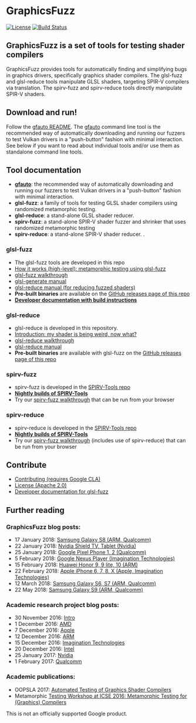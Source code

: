 # GraphicsFuzz

[![License](https://img.shields.io/badge/License-Apache%202.0-blue.svg)](https://opensource.org/licenses/Apache-2.0)
[![Build Status](https://github.com/google/graphicsfuzz/workflows/.github/workflows/graphicsfuzz.yml/badge.svg)](https://github.com/google/graphicsfuzz/actions)



## GraphicsFuzz is a set of tools for testing shader compilers

GraphicsFuzz provides tools for automatically finding and simplifying bugs in graphics drivers,
specifically graphics shader compilers. The glsl-fuzz and glsl-reduce tools manipulate GLSL shaders, targeting SPIR-V compilers via translation.
The spirv-fuzz and spirv-reduce tools directly manipulate SPIR-V shaders.



## Download and run!

Follow the [gfauto README](https://github.com/google/graphicsfuzz/tree/master/gfauto#gfauto).
The [gfauto](https://github.com/google/graphicsfuzz/tree/master/gfauto#gfauto) command line
tool is the recommended way of automatically downloading and running our fuzzers to test Vulkan drivers in a "push-button" fashion with minimal interaction. See below if you want to read about individual tools and/or use them as standalone command line tools.



## Tool documentation

* **[gfauto](https://github.com/google/graphicsfuzz/tree/master/gfauto#gfauto)**: the recommended way of automatically downloading and running our fuzzers to test Vulkan drivers in a "push-button" fashion with minimal interaction.
* **glsl-fuzz**: a family of tools for testing GLSL shader compilers using randomized metamorphic testing.
* **glsl-reduce**: a stand-alone GLSL shader reducer.
* **spirv-fuzz**: a stand-alone SPIR-V shader fuzzer and shrinker that uses randomized metamorphic testing
* **spirv-reduce**: a stand-alone SPIR-V shader reducer.
.

### glsl-fuzz

* The glsl-fuzz tools are developed in this repo
* [How it works (high-level): metamorphic testing using glsl-fuzz](docs/glsl-fuzz-intro.md)
* [glsl-fuzz walkthrough](docs/glsl-fuzz-walkthrough.md)
* [glsl-generate manual](docs/glsl-fuzz-generate.md)
* [glsl-reduce manual (for reducing fuzzed shaders)](docs/glsl-fuzz-reduce.md)
* **Pre-built binaries** are available on the [GitHub releases page of this repo](docs/glsl-fuzz-releases.md)
* [**Developer documentation with build instructions**](docs/glsl-fuzz-develop.md)


### glsl-reduce

* glsl-reduce is developed in this repository.
* [Introduction: my shader is being weird, now what?](docs/glsl-reduce-intro.md)
* [glsl-reduce walkthrough](docs/glsl-reduce-walkthrough.md)
* [glsl-reduce manual](docs/glsl-reduce.md)
* **Pre-built binaries** are available with glsl-fuzz on the [GitHub releases page of this repo](docs/glsl-fuzz-releases.md)

### spirv-fuzz

* spirv-fuzz is developed in the [SPIRV-Tools repo](https://github.com/KhronosGroup/SPIRV-Tools)
* **[Nightly builds of SPIRV-Tools](https://github.com/google/gfbuild-SPIRV-Tools/releases)**
* Try our [spirv-fuzz walkthrough](docs/finding-a-vulkan-driver-bug-using-spirv-fuzz.md) that can be run from your browser


### spirv-reduce

* spirv-reduce is developed in the [SPIRV-Tools repo](https://github.com/KhronosGroup/SPIRV-Tools)
* **[Nightly builds of SPIRV-Tools](https://github.com/google/gfbuild-SPIRV-Tools/releases)**
* Try our [spirv-fuzz walkthrough](docs/finding-a-vulkan-driver-bug-using-spirv-fuzz.md) (includes use of spirv-reduce) that can be run from your browser



## Contribute

* [Contributing (requires Google CLA)](CONTRIBUTING.md)
* [License (Apache 2.0)](LICENSE)
* [Developer documentation for glsl-fuzz](docs/glsl-fuzz-develop.md)



## Further reading

### GraphicsFuzz blog posts:

* 17 January 2018: [Samsung Galaxy S8 (ARM, Qualcomm)](https://medium.com/@afd_icl/a-tale-of-two-samsungs-arm-vs-qualcomm-in-android-graphics-c1c6f1eef828)
* 22 January 2018: [Nvidia Shield TV, Tablet (Nvidia)](https://medium.com/@afd_icl/nvidia-shield-reliable-graphics-2aa79e04e150)
* 25 January 2018: [Google Pixel Phone 1, 2 (Qualcomm)](https://medium.com/@afd_icl/arm-gpus-in-huawei-phones-cb81280fbbab)
* 5 February 2018: [Google Nexus Player (Imagination Technologies)](https://medium.com/@afd_icl/arm-gpus-in-huawei-phones-cb81280fbbab)
* 15 February 2018: [Huawei Honor 9, 9 lite, 10 (ARM)](https://medium.com/@afd_icl/arm-gpus-in-huawei-phones-cb81280fbbab)
* 22 February 2018: [Apple iPhone 6, 7, 8, X (Apple, Imagination Technologies)](https://medium.com/@afd_icl/an-apple-sandwich-449931ab4509)
* 12 March 2018: [Samsung Galaxy S6, S7 (ARM, Qualcomm)](https://medium.com/@afd_icl/not-all-galaxies-are-made-equal-9812d6dcc0bb)
* 22 May 2018: [Samsung Galaxy S9 (ARM, Qualcomm)](https://medium.com/@afd_icl/samsung-s9s-head-to-head-arm-vs-qualcomm-decf438eb255)



### Academic research project blog posts:

* 30 November 2016: [Intro](https://medium.com/@afd_icl/crashes-hangs-and-crazy-images-by-adding-zero-689d15ce922b)
* 1 December 2016: [AMD](https://medium.com/@afd_icl/first-stop-amd-bluescreen-via-webgl-and-more-ba3eaf76c5fb)
* 7 December 2016: [Apple](https://medium.com/@afd_icl/how-to-render-garbage-on-your-iphone-213fb577d67c)
* 12 December 2016: [ARM](https://medium.com/@afd_icl/bugs-can-be-beautiful-65b93c5c58f9)
* 15 December 2016: [Imagination Technologies](https://medium.com/@afd_icl/gpu-folks-we-need-to-talk-about-control-flow-c20fd225197e)
* 20 December 2016: [Intel](https://medium.com/@afd_icl/intel-locking-up-safari-bluescreening-windows-135c1dc29495)
* 25 January 2017: [Nvidia](https://medium.com/@afd_icl/nvidia-system-freeze-via-webgl-61a78cea1116)
* 1 February 2017: [Qualcomm](https://medium.com/@afd_icl/hey-a-web-page-just-restarted-my-phone-c06d3db76542)



### Academic publications:

* OOPSLA 2017: [Automated Testing of Graphics Shader Compilers](http://multicore.doc.ic.ac.uk/publications/oopsla-17.html)
* Metamorphic [Testing Workshop at ICSE 2016: Metamorphic Testing for (Graphics) Compilers](http://multicore.doc.ic.ac.uk/publications/met-16.html)

This is not an officially supported Google product.
